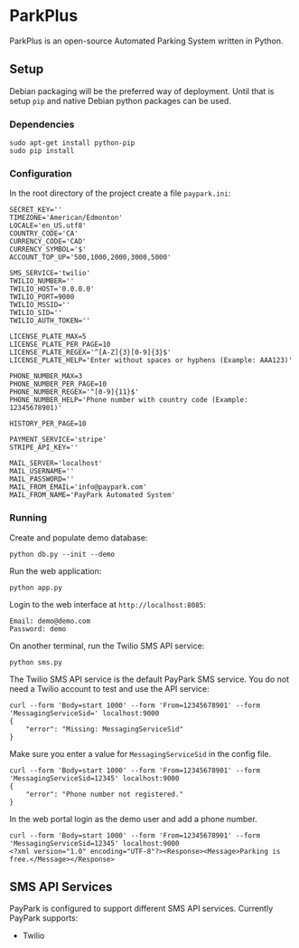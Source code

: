 # ParkPlus

ParkPlus is an open-source Automated Parking System written in Python.

## Setup

Debian packaging will be the preferred way of deployment. Until that is setup
`pip` and native Debian python packages can be used.

### Dependencies

    sudo apt-get install python-pip
    sudo pip install

### Configuration

In the root directory of the project create a file `paypark.ini`:

    SECRET_KEY=''
    TIMEZONE='American/Edmonton'
    LOCALE='en_US.utf8'
    COUNTRY_CODE='CA'
    CURRENCY_CODE='CAD'
    CURRENCY_SYMBOL='$'
    ACCOUNT_TOP_UP='500,1000,2000,3000,5000'

    SMS_SERVICE='twilio'
    TWILIO_NUMBER=''
    TWILIO_HOST='0.0.0.0'
    TWILIO_PORT=9000
    TWILIO_MSSID=''
    TWILIO_SID=''
    TWILIO_AUTH_TOKEN=''

    LICENSE_PLATE_MAX=5
    LICENSE_PLATE_PER_PAGE=10
    LICENSE_PLATE_REGEX='^[A-Z]{3}[0-9]{3}$'
    LICENSE_PLATE_HELP='Enter without spaces or hyphens (Example: AAA123)'

    PHONE_NUMBER_MAX=3
    PHONE_NUMBER_PER_PAGE=10
    PHONE_NUMBER_REGEX='^[0-9]{11}$'
    PHONE_NUMBER_HELP='Phone number with country code (Example: 12345678901)'

    HISTORY_PER_PAGE=10

    PAYMENT_SERVICE='stripe'
    STRIPE_API_KEY=''

    MAIL_SERVER='localhost'
    MAIL_USERNAME=''
    MAIL_PASSWORD=''
    MAIL_FROM_EMAIL='info@paypark.com'
    MAIL_FROM_NAME='PayPark Automated System'

### Running

Create and populate demo database:

    python db.py --init --demo

Run the web application:

    python app.py

Login to the web interface at `http://localhost:8085`:

    Email: demo@demo.com
    Password: demo

On another terminal, run the Twilio SMS API service:

    python sms.py

The Twilio SMS API service is the default PayPark SMS service. You do not
need a Twilio account to test and use the API service:

    curl --form 'Body=start 1000' --form 'From=12345678901' --form 'MessagingServiceSid=' localhost:9000
    {
        "error": "Missing: MessagingServiceSid"
    }

Make sure you enter a value for `MessagingServiceSid` in the config file.

    curl --form 'Body=start 1000' --form 'From=12345678901' --form 'MessagingServiceSid=12345' localhost:9000
    {
        "error": "Phone number not registered."
    }

In the web portal login as the demo user and add a phone number.

    curl --form 'Body=start 1000' --form 'From=12345678901' --form 'MessagingServiceSid=12345' localhost:9000
    <?xml version="1.0" encoding="UTF-8"?><Response><Message>Parking is free.</Message></Response>

## SMS API Services

PayPark is configured to support different SMS API services. Currently PayPark supports:

- Twilio

